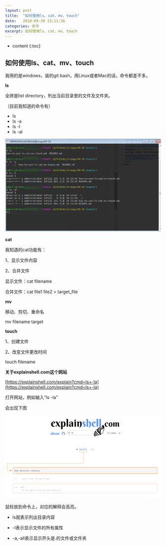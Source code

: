```yaml
---
layout: post
title:  "如何使用ls、cat、mv、touch"
date:   2018-09-30 13:11:36
categories: 命令
excerpt: 如何使用ls、cat、mv、touch
---
```


* content
{:toc}

## 如何使用ls、cat、mv、touch

我用的是windows，装的git bash，用Linux或者Mac的话，命令都差不多。

**ls**

全拼是list directory，列出当前目录里的文件及文件夹。

（目前我知道的命令有）

* ls
* ls -a
* ls -l
* ls -al

![ls.png](./ls.png)

**cat**

我知道的cat功能有：

1、显示文件内容

2、合并文件

显示文件：cat filename

合并文件：cat file1 file2 > target_file

**mv**

移动、剪切、重命名

mv filename target

**touch**

1、创建文件

2、改变文件更改时间

touch filename

**关于explainshell.com这个网站**

[https://explainshell.com/explain?cmd=ls+-la](https://explainshell.com/explain?cmd=ls+-la)

打开网站，例如输入“ls -la”

会出现下图

![explainshell.png](./explainshell.png)

鼠标放到命令上，对应的解释会高亮。

* ls就表示列出目录内容

* -l表示显示文件的所有属性

* -a,-all表示显示开头是.的文件或文件夹